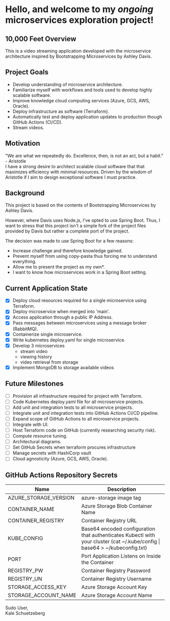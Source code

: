 # Hello, and welcome to my *ongoing* microservices exploration project!

## 10,000 Feet Overview

This is a video streaming application developed with the microservice architecture inspired by Bootstrapping
Microservices by Ashley Davis.

## Project Goals

- Develop understanding of microservice architecture.
- Familiarize myself with workflows and tools used to develop highly scalable software.
- Improve knowledge cloud computing services (Azure, GCS, AWS, Oracle).
- Deploy infrastructure as software (Terraform).
- Automatically test and deploy application updates to production though GitHub Actions (CI/CD).
- Stream videos.

## Motivation

"We are what we repeatedly do. Excellence, then, is not an act, but a habit." - Aristotle <br>
I have a strong desire to architect scalable cloud software that that maximizes efficiency with minimal resources.
Driven by the wisdom of Aristotle if I aim to design exceptional software I must practice.

## Background

This project is based on the contents of Bootstrapping Microservices by Ashley Davis.

However, where Davis uses Node.js, I've opted to use Spring Boot.
Thus, I want to stress that this project isn't a simple fork of the project files provided by Davis but rather a
complete port of the project.

The decision was made to use Spring Boot for a few reasons:

- Increase challenge and therefore knowledge gained.
- Prevent myself from using copy-pasta thus forcing me to understand everything.
- Allow me to present the project as my own*.
- I want to know how microservices work in a Spring Boot setting.

## Current Application State

- [X] Deploy cloud resources required for a single microservice using Terraform.
- [X] Deploy microservice when merged into 'main'.
- [X] Access application through a public IP Address.
- [X] Pass messages between microservices using a message broker (RabbitMQ).
- [X] Containerize single microservice.
- [X] Write kubernetes deploy.yaml for single microservice.
- [X] Develop 3 microservices
    - stream video
    - viewing history
    - video retrieval from storage
- [X] Implement MongoDB to storage available videos

## Future Milestones

- [ ] Provision all infrastructure required for project with Terraform.
- [ ] Code Kubernetes deploy.yaml file for all microservice projects.
- [ ] Add unit and integration tests to all microservice projects.
- [ ] Integrate unit and integration tests into GitHub Actions CI/CD pipeline.
- [ ] Expand scope of GitHub Actions to all microservice projects.
- [ ] Integrate with UI.
- [ ] Host Terraform code on GitHub (currently researching security risk).
- [ ] Compute resource tuning.
- [ ] Architectural diagrams.
- [ ] Set GitHub Secrets when terraform procures infrastructure
- [ ] Manage secrets with HashiCorp vault
- [ ] Cloud agnosticity (Azure, GCS, AWS, Oracle).

## GitHub Actions Repository Secrets

| Name                  | Description                                                                                                                 |
|-----------------------|-----------------------------------------------------------------------------------------------------------------------------|
| AZURE_STORAGE_VERSION | azure-storage image tag                                                                                                     |
| CONTAINER_NAME        | Azure Storage Blob Container Name                                                                                           |
| CONTAINER_REGISTRY    | Container Registry URL                                                                                                      |
| KUBE_CONFIG           | Base64 encoded configuration that authenticates Kubectl with your cluster (cat ~/.kube/config \| base64 > ~/kubeconfig.txt) |
| PORT                  | Port Application Listens on Inside the Container                                                                            |
| REGISTRY_PW           | Container Registry Password                                                                                                 |
| REGISTRY_UN           | Container Registry Username                                                                                                 |
| STORAGE_ACCESS_KEY    | Azure Storage Account Key                                                                                                   |
| STORAGE_ACCOUNT_NAME  | Azure Storage Account Name                                                                                                  |

Sudo User, <br>
Kale Schuetzeberg